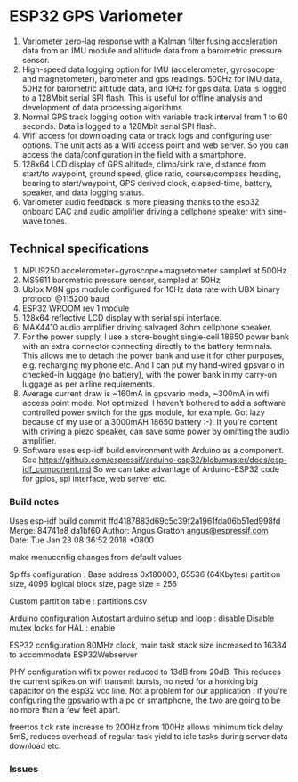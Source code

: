 # ESP32 GPS Variometer

1. Variometer zero-lag response with a Kalman filter fusing acceleration data from an IMU module and altitude data from a barometric pressure sensor.
2. High-speed data logging option for IMU (accelerometer, gyrosocope and magnetometer), barometer and gps 
readings. 500Hz for IMU data, 50Hz for barometric altitude data, and 10Hz for gps data. Data is logged to
a 128Mbit serial SPI flash. This is useful for offline analysis and development of data processing algorithms.
3. Normal GPS track logging option with variable track interval from 1 to 60 seconds. Data is logged to a 
128Mbit serial SPI flash.
4. Wifi access for downloading data or track logs and configuring user options. The unit acts as a Wifi
access point and web server. So you can access the data/configuration in the field with a smartphone.
5. 128x64 LCD display of GPS altitude, climb/sink rate, distance from start/to waypoint, ground speed,
glide ratio, course/compass heading, bearing to start/waypoint, GPS derived clock, elapsed-time, battery, speaker, and data logging status.
6. Variometer audio feedback is more pleasing thanks to the esp32 onboard DAC and audio amplifier driving
a cellphone speaker with sine-wave tones.

## Technical specifications
1. MPU9250 accelerometer+gyroscope+magnetometer sampled at 500Hz.
2. MS5611 barometric pressure sensor, sampled at 50Hz
3. Ublox M8N gps module configured for 10Hz data rate with UBX binary protocol @115200 baud
4. ESP32 WROOM rev 1 module
5. 128x64 reflective LCD display with serial spi interface.
6. MAX4410 audio amplifier driving salvaged 8ohm cellphone speaker.
7. For the power supply, I use a store-bought single-cell 18650 
power bank with an extra connector connecting directly to the battery terminals. This allows me to 
detach the power bank and use it for other purposes, e.g. recharging my phone etc. And I can put 
my hand-wired gpsvario in checked-in luggage (no battery), with the power bank in my carry-on 
luggage as per airline requirements.
8. Average current draw is ~160mA in gpsvario mode, ~300mA in wifi access point mode. Not
 optimized. I haven't bothered to add a software controlled power switch for the gps module,
for example. Got lazy because of my use of a 3000mAH 18650 battery :-).
If you're content with driving a piezo speaker, can save some power 
by omitting the audio amplifier.
9. Software uses esp-idf build environment with Arduino as a component. See 
https://github.com/espressif/arduino-esp32/blob/master/docs/esp-idf_component.md
So we can take advantage of Arduino-ESP32 code for gpios, spi interface, web server etc.

### Build notes
Uses esp-idf build
commit ffd4187883d69c5c39f2a1961fda06b51ed998fd
Merge: 84741e8 da1bf60
Author: Angus Gratton <angus@espressif.com>
Date:   Tue Jan 23 08:36:52 2018 +0800

make menuconfig changes from default values

Spiffs configuration : Base address 0x180000, 65536 (64Kbytes) partition size, 4096 logical block
size, page size = 256

Custom partition table : partitions.csv

Arduino configuration
Autostart arduino setup and loop : disable
Disable mutex locks for HAL : enable

ESP32 configuration
80MHz clock, main task stack size increased to 16384 to accommodate ESP32Webserver

PHY configuration wifi tx power reduced to 13dB from 20dB. This reduces the 
current spikes on wifi transmit bursts, no need for a honking big capacitor on the 
esp32 vcc line. Not a problem for our application : if you're configuring the gpsvario 
with a pc or smartphone, the two are going to be no more than a few feet apart.


freertos tick rate increase to 200Hz from 100Hz
allows minimum tick delay 5mS, reduces overhead of regular task yield to idle 
tasks during server data download etc.

### Issues


